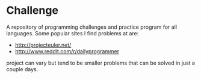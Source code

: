 Challenge
=========

A repository of programming challenges and practice program for all languages. Some popular sites I find problems at are:

* http://projecteuler.net/
* http://www.reddit.com/r/dailyprogrammer

project can vary but tend to be smaller problems that can be solved in just a couple days.
